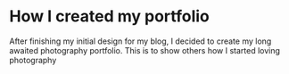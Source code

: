 How I created my portfolio
===

After finishing my initial design for my blog, I decided to create my long awaited photography portfolio. This is to show others how I started loving photography